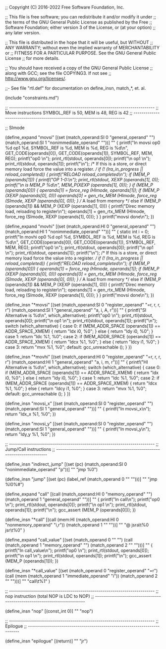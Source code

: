 ;; Copyright (C) 2016-2022 Free Software Foundation, Inc.

;; This file is free software; you can redistribute it and/or modify it under
;; the terms of the GNU General Public License as published by the Free
;; Software Foundation; either version 3 of the License, or (at your option)
;; any later version.

;; This file is distributed in the hope that it will be useful, but WITHOUT
;; ANY WARRANTY; without even the implied warranty of MERCHANTABILITY or
;; FITNESS FOR A PARTICULAR PURPOSE.  See the GNU General Public License
;; for more details.

;; You should have received a copy of the GNU General Public License
;; along with GCC; see the file COPYING3.  If not see
;; <http://www.gnu.org/licenses/>.

;;- See file "rtl.def" for documentation on define_insn, match_*, et. al.


(include "constraints.md")

;; -------------------------------------------------------------------------
;; Move instructions  SYMBOL_REF is 50, MEM is 48, REG is 42
;; -------------------------------------------------------------------------

;; SImode

(define_expand "movsi"
  [(set (match_operand:SI 0 "general_operand" "")
 	(match_operand:SI 1 "nonimmediate_operand" ""))]
  ""
  {
    printf("In movsi op0 %d op1 %d, SYMBOL_REF is %d, MEM is %d, REG is %d\n",
      GET_CODE(operands[0]), GET_CODE(operands[1]), SYMBOL_REF, MEM, REG);
    printf("op0 \n");
    print_rtl(stdout, operands[0]);
    printf("\n op1 \n");
    print_rtl(stdout, operands[1]);
    printf("\n");
    /* If this is a store,  or direct memory load force the value into a register. */
    if (! (lra_in_progress || reload_completed)) 
      {
        printf("RELOAD reload_completed\n");
        if (MEM_P (operands[1])) {
          printf("OP 1-0:\n");
          print_rtl(stdout, XEXP (operands[1], 0));
          printf("\n is MEM_P %d\n", MEM_P(XEXP (operands[1], 0)));
        }
        if (MEM_P (operands[0]))
          {
            operands[1] = force_reg (HImode, operands[1]);
            if (MEM_P (XEXP (operands[0], 0)))
              operands[0] = gen_rtx_MEM (HImode, force_reg (SImode, XEXP (operands[0], 0)));
          }
          /* A load from memory */
        else if (MEM_P (operands[1]) && MEM_P (XEXP (operands[1], 0)))
          {
            printf("Direc memory load, reloading to register\n");
            operands[1] = gen_rtx_MEM (HImode, force_reg (SImode, XEXP (operands[1], 0)));
          }
      }
    printf("movsi done\n");
})

(define_expand "movhi"
  [(set (match_operand:HI 0 "general_operand" "")
 	(match_operand:HI 1 "nonimmediate_operand" ""))]
  ""
  {
    static int i = 0;
    printf("In movhi op0 %d op1 %d, SYMBOL_REF is %d, MEM is %d, REG is %d\n",
      GET_CODE(operands[0]), GET_CODE(operands[1]), SYMBOL_REF, MEM, REG);
    printf("op0 \n");
    print_rtl(stdout, operands[0]);
    printf("\n op1 \n");
    print_rtl(stdout, operands[1]);
    printf("\n");
    /* If this is a store,  or direct memory load force the value into a register. */
    if (! (lra_in_progress || reload_completed)) 
      {
        printf("RELOAD reload_completed\n");
        if (MEM_P (operands[0]))
          {
            operands[1] = force_reg (HImode, operands[1]);
            if (MEM_P (XEXP (operands[0], 0)))
              operands[0] = gen_rtx_MEM (HImode, force_reg (SImode, XEXP (operands[0], 0)));
          }
          /* A load from memory */
        else if (MEM_P (operands[1]) && MEM_P (XEXP (operands[1], 0)))
          {
            printf("Direc memory load, reloading to register\n");
            operands[1] = gen_rtx_MEM (HImode, force_reg (SImode, XEXP (operands[1], 0)));
          }
      }
    printf("movsi done\n");
})

(define_insn "*movsi"
  [(set (match_operand:SI 0 "register_operand" "=r, r, r, r")
	(match_operand:SI 1 "general_operand"  "a,  i, A, r"))]
  ""
  { 
    printf("SI Alternative is %d\n", which_alternative);
    printf("op0 \n");
    print_rtl(stdout, operands[0]);
    printf("\n op1 \n");
    print_rtl(stdout, operands[1]);
    printf("\n");
    switch (which_alternative) {
    case 0:
      if (MEM_ADDR_SPACE (operands[1]) == ADDR_SPACE_XMEM)
      {
        return "ldx i0, %0";
      } else {
        return "ldy i0, %0";
      }
    case 1:
      return "ldc %1, %0";
    case 2:
      if (MEM_ADDR_SPACE (operands[1]) == ADDR_SPACE_XMEM)
      {
        return "ldcx %1, %0";
      } else {
        return "ldcy i1, %0";
      }
    case 3:
      return "mvx %1, %0";
    default:
      gcc_unreachable ();
    }
  })

(define_insn "*movhi"
  [(set (match_operand:HI 0 "register_operand" "=r, r, r, r")
	(match_operand:HI 1 "general_operand"  "a,  i, m, r"))]
  ""
  { 
    printf("HI Alternative is %d\n", which_alternative);
    switch (which_alternative) {
    case 0:
      if (MEM_ADDR_SPACE (operands[1]) == ADDR_SPACE_XMEM)
      {
        return "ldx i0, %0";
      } else {
        return "ldy i0, %0";
      }
    case 1:
      return "ldc %1, %0";
    case 2:
      if (MEM_ADDR_SPACE (operands[1]) == ADDR_SPACE_XMEM)
      {
        return "ldcx %1, %0";
      } else {
        return "ldcy i1, %0";
      }
    case 3:
      return "mvx %1, %0";
    default:
      gcc_unreachable ();
    }
  }) 
  
  
  
(define_insn "movsi_x"
  [(set (match_operand:SI 0 "register_operand" "")
	(match_operand:SI 1 "general_operand" ""))]
  ""
  { 
        printf("In movsi_x\n");
        return "ldx_x %1, %0";
  })

(define_insn "movsi_y"
  [(set (match_operand:SI 0 "register_operand" "")
	(match_operand:SI 1 "general_operand" ""))]
  ""
  { 
        printf("In movsi_y\n");
        return "ldy_y %1, %0";
  })

;; -------------------------------------------------------------------------
;; Jump/Call instructions
;; -------------------------------------------------------------------------

(define_insn "indirect_jump"
  [(set (pc) (match_operand:SI 0 "nonimmediate_operand" "p"))]
  ""
  "jmp %0")

(define_insn "jump"
  [(set (pc)
	(label_ref (match_operand 0 "" "")))]
  ""
  "jmp %l0%#")

(define_expand "call"
  [(call (match_operand:HI 0 "memory_operand" "")
                (match_operand 1 "general_operand" ""))]
  ""
{
  printf("In call\n");
    printf("op0 \n");
    print_rtl(stdout, operands[0]);
    printf("\n op1 \n");
    print_rtl(stdout, operands[1]);
    printf("\n");
  gcc_assert (MEM_P (operands[0]));
})

(define_insn "*call"
  [(call (mem:HI (match_operand:HI
                  0 "nonmemory_operand" "i,r"))
         (match_operand 1 "" ""))]
  ""
  "@
   jsra\\t%0
   jsr\\t%0"
)

(define_expand "call_value"
  [(set (match_operand 0 "" "")
                (call (match_operand 1 "memory_operand" "")
                 (match_operand 2 "" "")))]
  ""
{
  printf("In call_value\n");
    printf("op0 \n");
    print_rtl(stdout, operands[0]);
    printf("\n op1 \n");
    print_rtl(stdout, operands[1]);
    printf("\n");
  gcc_assert (MEM_P (operands[1]));
})

(define_insn "*call_value"
  [(set (match_operand 0 "register_operand" "=r")
        (call (mem (match_operand
                       1 "immediate_operand" "i"))
              (match_operand 2 "" "")))]
  ""
  "call\\t%1"
  )


;; -------------------------------------------------------------------------
;; nop instruction (total NOP is LDC to NOP)
;; -------------------------------------------------------------------------

(define_insn "nop"
  [(const_int 0)]
  ""
  "nop")

;; -------------------------------------------------------------------------
;; Epilogue
;; -------------------------------------------------------------------------
 
(define_insn "epilogue"
  [(return)]
  ""
  "jr")
  
